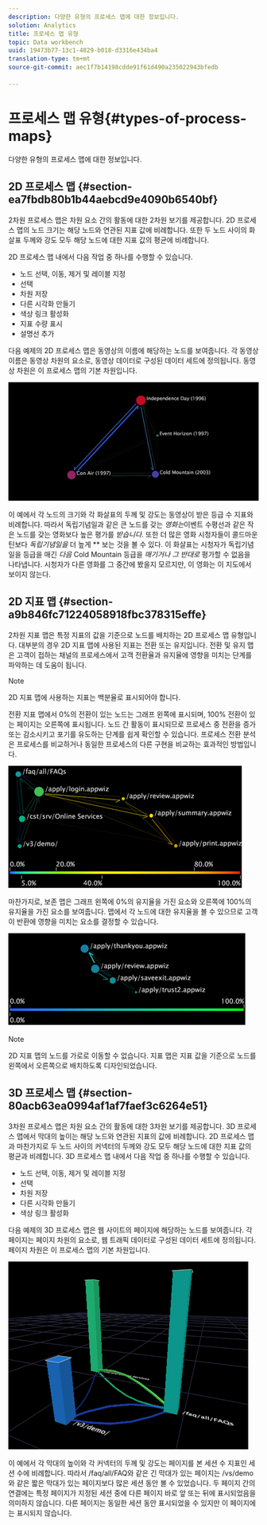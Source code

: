 ```yaml
---
description: 다양한 유형의 프로세스 맵에 대한 정보입니다.
solution: Analytics
title: 프로세스 맵 유형
topic: Data workbench
uuid: 19473b77-13c1-4829-b018-d3316e434ba4
translation-type: tm+mt
source-git-commit: aec1f7b14198cdde91f61d490a235022943bfedb

---
```



# 프로세스 맵 유형{#types-of-process-maps}

다양한 유형의 프로세스 맵에 대한 정보입니다.

## 2D 프로세스 맵 {#section-ea7fbdb80b1b44aebcd9e4090b6540bf}

2차원 프로세스 맵은 차원 요소 간의 활동에 대한 2차원 보기를 제공합니다. 2D 프로세스 맵의 노드 크기는 해당 노드와 연관된 지표 값에 비례합니다. 또한 두 노드 사이의 화살표 두께와 강도 모두 해당 노드에 대한 지표 값의 평균에 비례합니다.

2D 프로세스 맵 내에서 다음 작업 중 하나를 수행할 수 있습니다.

* 노드 선택, 이동, 제거 및 레이블 지정
* 선택
* 차원 저장
* 다른 시각화 만들기
* 색상 링크 활성화
* 지표 수량 표시
* 설명선 추가

다음 예제의 2D 프로세스 맵은 동영상의 이름에 해당하는 노드를 보여줍니다. 각 동영상 이름은 동영상 차원의 요소로, 동영상 데이터로 구성된 데이터 세트에 정의됩니다. 동영상 차원은 이 프로세스 맵의 기본 차원입니다.

![](assets/vis_2DProcessMap_MovieNodes.png)

이 예에서 각 노드의 크기와 각 화살표의 두께 및 강도는 동영상이 받은 등급 수 지표와 비례합니다. 따라서 독립기념일과 같은 큰 노드를 갖는 *영화는*&#x200B;이벤트 수평선과 같은 작은 노드를 갖는 영화보다 높은 평가를 *받습니다*. 또한 더 많은 영화 시청자들이 콜드마운틴보다 *독립기념일을* 더 높게 ** 보는 것을 볼 수 있다. 이 화살표는 시청자가 독립기념일을 등급을 매긴 *다음* Cold Mountain 등급을 *매기거나 그 반대로* 평가할 수 없음을 나타냅니다. 시청자가 다른 영화를 그 중간에 봤을지 모르지만, 이 영화는 이 지도에서 보이지 않는다.

## 2D 지표 맵 {#section-a9b846fc71224058918fbc378315effe}

2차원 지표 맵은 특정 지표의 값을 기준으로 노드를 배치하는 2D 프로세스 맵 유형입니다. 대부분의 경우 2D 지표 맵에 사용된 지표는 전환 또는 유지입니다. 전환 및 유지 맵은 고객이 접하는 채널의 프로세스에서 고객 전환율과 유지율에 영향을 미치는 단계를 파악하는 데 도움이 됩니다.

>[!NOTE]
>
>2D 지표 맵에 사용하는 지표는 백분율로 표시되어야 합니다.

전환 지표 맵에서 0%의 전환이 있는 노드는 그래프 왼쪽에 표시되며, 100% 전환이 있는 페이지는 오른쪽에 표시됩니다. 노드 간 활동이 표시되므로 프로세스 중 전환을 증가 또는 감소시키고 포기를 유도하는 단계를 쉽게 확인할 수 있습니다. 프로세스 전환 분석은 프로세스를 비교하거나 동일한 프로세스의 다른 구현을 비교하는 효과적인 방법입니다.

![](assets/vis_2DMetricMap_Conversion.png)

마찬가지로, 보존 맵은 그래프 왼쪽에 0%의 유지율을 가진 요소와 오른쪽에 100%의 유지율을 가진 요소를 보여줍니다. 맵에서 각 노드에 대한 유지율을 볼 수 있으므로 고객이 반환에 영향을 미치는 요소를 결정할 수 있습니다.

![](assets/vis_2DMetricMap_Retention.png)

>[!NOTE]
>
>2D 지표 맵의 노드를 가로로 이동할 수 없습니다. 지표 맵은 지표 값을 기준으로 노드를 왼쪽에서 오른쪽으로 배치하도록 디자인되었습니다.

## 3D 프로세스 맵 {#section-80acb63ea0994af1af7faef3c6264e51}

3차원 프로세스 맵은 차원 요소 간의 활동에 대한 3차원 보기를 제공합니다. 3D 프로세스 맵에서 막대의 높이는 해당 노드와 연관된 지표의 값에 비례합니다. 2D 프로세스 맵과 마찬가지로 두 노드 사이의 커넥터의 두께와 강도 모두 해당 노드에 대한 지표 값의 평균과 비례합니다. 3D 프로세스 맵 내에서 다음 작업 중 하나를 수행할 수 있습니다.

* 노드 선택, 이동, 제거 및 레이블 지정
* 선택
* 차원 저장
* 다른 시각화 만들기
* 색상 링크 활성화

다음 예제의 3D 프로세스 맵은 웹 사이트의 페이지에 해당하는 노드를 보여줍니다. 각 페이지는 페이지 차원의 요소로, 웹 트래픽 데이터로 구성된 데이터 세트에 정의됩니다. 페이지 차원은 이 프로세스 맵의 기본 차원입니다.

![](assets/vis_3DProcessMap_PageNodes.png)

이 예에서 각 막대의 높이와 각 커넥터의 두께 및 강도는 페이지를 본 세션 수 지표인 세션 수에 비례합니다. 따라서 /faq/all/FAQ와 같은 긴 막대가 있는 페이지는 /vs/demo와 같은 짧은 막대가 있는 페이지보다 많은 세션 동안 볼 수 있었습니다. 두 페이지 간의 연결에는 특정 페이지가 지정된 세션 중에 다른 페이지 바로 앞 또는 뒤에 표시되었음을 의미하지 않습니다. 다른 페이지는 동일한 세션 동안 표시되었을 수 있지만 이 페이지에는 표시되지 않습니다.
